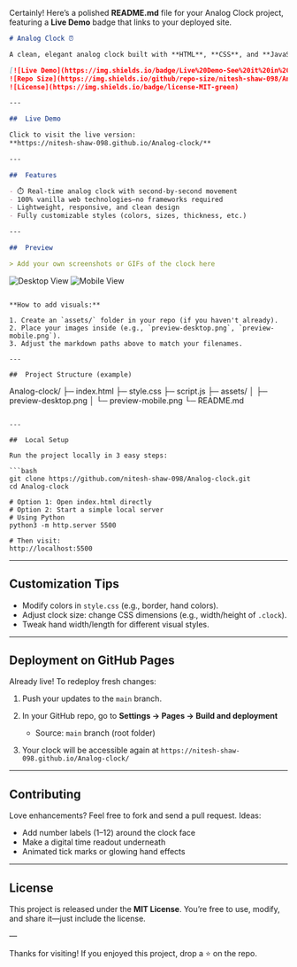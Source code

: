 Certainly! Here’s a polished **README.md** file for your Analog Clock project, featuring a **Live Demo** badge that links to your deployed site.

```markdown
# Analog Clock ⏰

A clean, elegant analog clock built with **HTML**, **CSS**, and **JavaScript**. Features smooth-moving hour, minute, and second hands, optimized for modern browsers.

[![Live Demo](https://img.shields.io/badge/Live%20Demo-See%20it%20in%20action-blue)](https://nitesh-shaw-098.github.io/Analog-clock/)
![Repo Size](https://img.shields.io/github/repo-size/nitesh-shaw-098/Analog-clock)
![License](https://img.shields.io/badge/license-MIT-green)

---

##  Live Demo

Click to visit the live version:  
**https://nitesh-shaw-098.github.io/Analog-clock/**

---

##  Features

- ⏱️ Real-time analog clock with second-by-second movement  
- 100% vanilla web technologies—no frameworks required  
- Lightweight, responsive, and clean design  
- Fully customizable styles (colors, sizes, thickness, etc.)

---

##  Preview

> Add your own screenshots or GIFs of the clock here

```

![Desktop View](assets/preview-desktop.png)
![Mobile View](assets/preview-mobile.png)

```

**How to add visuals:**

1. Create an `assets/` folder in your repo (if you haven't already).
2. Place your images inside (e.g., `preview-desktop.png`, `preview-mobile.png`).
3. Adjust the markdown paths above to match your filenames.

---

##  Project Structure (example)

```

Analog-clock/
├─ index.html
├─ style.css
├─ script.js
├─ assets/
│  ├─ preview-desktop.png
│  └─ preview-mobile.png
└─ README.md

````

---

##  Local Setup

Run the project locally in 3 easy steps:

```bash
git clone https://github.com/nitesh-shaw-098/Analog-clock.git
cd Analog-clock

# Option 1: Open index.html directly
# Option 2: Start a simple local server
# Using Python
python3 -m http.server 5500

# Then visit:
http://localhost:5500
````

---

## Customization Tips

* Modify colors in `style.css` (e.g., border, hand colors).
* Adjust clock size: change CSS dimensions (e.g., width/height of `.clock`).
* Tweak hand width/length for different visual styles.

---

## Deployment on GitHub Pages

Already live! To redeploy fresh changes:

1. Push your updates to the `main` branch.
2. In your GitHub repo, go to **Settings → Pages → Build and deployment**

   * Source: `main` branch (root folder)
3. Your clock will be accessible again at
   `https://nitesh-shaw-098.github.io/Analog-clock/`

---

## Contributing

Love enhancements? Feel free to fork and send a pull request. Ideas:

* Add number labels (1–12) around the clock face
* Make a digital time readout underneath
* Animated tick marks or glowing hand effects

---

## License

This project is released under the **MIT License**.
You’re free to use, modify, and share it—just include the license.

—

Thanks for visiting! If you enjoyed this project, drop a ⭐ on the repo.
